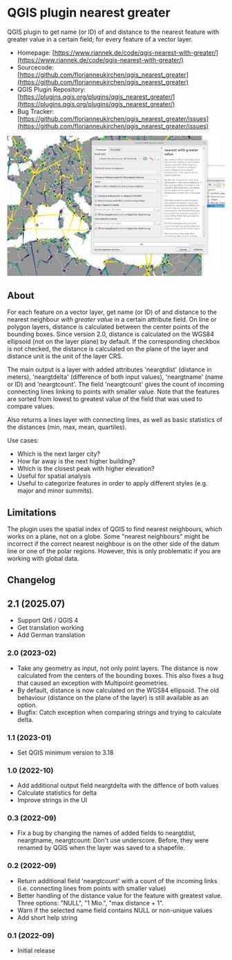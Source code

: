 # QGIS plugin nearest greater 
QGIS plugin to get name (or ID) of and distance to the nearest feature with greater value in a certain field; for every feature of a vector layer.

- Homepage: [https://www.riannek.de/code/qgis-nearest-with-greater/](https://www.riannek.de/code/qgis-nearest-with-greater/)
- Sourcecode: [https://github.com/florianneukirchen/qgis_nearest_greater](https://github.com/florianneukirchen/qgis_nearest_greater)
- QGIS Plugin Repository: [https://plugins.qgis.org/plugins/qgis_nearest_greater/](https://plugins.qgis.org/plugins/qgis_nearest_greater/)
- Bug Tracker: [https://github.com/florianneukirchen/qgis_nearest_greater/issues](https://github.com/florianneukirchen/qgis_nearest_greater/issues)


![QGIS neareast greater plugin](help/nearestgreater.png)

## About
For each feature on a vector layer, get name (or ID) of and distance to the nearest neighbour *with greater value* in a certain attribute field. On line or polygon layers, distance is calculated between the center points of the bounding boxes. Since version 2.0, distance is calculated on the WGS84 ellipsoid (not on the layer plane) by default. If the corresponding checkbox is not checked, the distance is calculated on the plane of the layer and distance unit is the unit of the layer CRS.

The main output is a layer with added attributes 'neargtdist' (distance in meters), 'neargtdelta' (difference of both input values), 'neargtname' (name or ID) and 'neargtcount'. The field 'neargtcount' gives the count of incoming connecting lines linking to points with smaller value. Note that the features are sorted from lowest to greatest value of the field that was used to compare values.

Also returns a lines layer with connecting lines, as well as basic statistics of the distances (min, max, mean, quartiles). 

Use cases: 
- Which is the next larger city? 
- How far away is the next higher building?
- Which is the closest peak with higher elevation? 
- Useful for spatial analysis 
- Useful to categorize features in order to apply different styles (e.g. major and minor summits). 

## Limitations
The plugin uses the spatial index of QGIS to find nearest neighbours, which works on a plane, not on a globe. Some "nearest neighbours" might be incorrect if the correct nearest neighbour is on the other side of the datum line or one of the polar regions. However, this is only problematic if you are working with global data. 

## Changelog

## 2.1 (2025.07)
- Support Qt6 / QGIS 4
- Get translation working 
- Add German translation

### 2.0 (2023-02)
- Take any geometry as input, not only point layers. The distance is now calculated from the centers of the bounding boxes. This also fixes a bug that caused an exception with Multipoint geometries.
- By default, distance is now calculated on the WGS84 ellipsoid. The old behaviour (distance on the plane of the layer) is still available as an option. 
- Bugfix: Catch exception when comparing strings and trying to calculate delta.

### 1.1 (2023-01)
- Set QGIS minimum version to 3.18 

### 1.0 (2022-10)
- Add additional output field neargtdelta with the diffence of both values
- Calculate statistics for delta
- Improve strings in the UI

### 0.3 (2022-09)
- Fix a bug by changing the names of added fields to neargtdist, neargtname, neargtcount: Don't use underscore. Before, they were renamed by QGIS when the layer was saved to a shapefile.

### 0.2 (2022-09)
- Return additional field 'neargtcount' with a count of the incoming links (i.e. connecting lines from points with smaller value)
- Better handling of the distance value for the feature with greatest value. Three options: "NULL", "1 Mio.", "max distance + 1".
- Warn if the selected name field contains NULL or non-unique values
- Add short help string

### 0.1 (2022-09)
- Initial release


